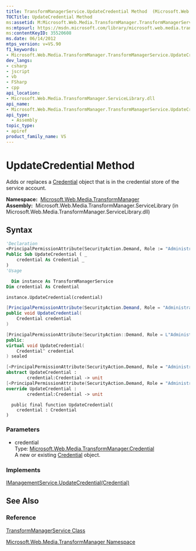 ```yaml
---
title: TransformManagerService.UpdateCredential Method  (Microsoft.Web.Media.TransformManager)
TOCTitle: UpdateCredential Method
ms:assetid: M:Microsoft.Web.Media.TransformManager.TransformManagerService.UpdateCredential(Microsoft.Web.Media.TransformManager.Credential)
ms:mtpsurl: https://msdn.microsoft.com/library/microsoft.web.media.transformmanager.transformmanagerservice.updatecredential(v=VS.90)
ms:contentKeyID: 35520608
ms.date: 06/14/2012
mtps_version: v=VS.90
f1_keywords:
- Microsoft.Web.Media.TransformManager.TransformManagerService.UpdateCredential
dev_langs:
- csharp
- jscript
- vb
- FSharp
- cpp
api_location:
- Microsoft.Web.Media.TransformManager.ServiceLibrary.dll
api_name:
- Microsoft.Web.Media.TransformManager.TransformManagerService.UpdateCredential
api_type:
  - Assembly
topic_type:
- apiref
product_family_name: VS
---
```


# UpdateCredential Method

Adds or replaces a [Credential](credential-class-microsoft-web-media-transformmanager.md) object that is in the credential store of the service account.

**Namespace:**  [Microsoft.Web.Media.TransformManager](microsoft-web-media-transformmanager-namespace.md)  
**Assembly:**  Microsoft.Web.Media.TransformManager.ServiceLibrary (in Microsoft.Web.Media.TransformManager.ServiceLibrary.dll)

## Syntax

```vb
'Declaration
<PrincipalPermissionAttribute(SecurityAction.Demand, Role := "Administrators")> _
Public Sub UpdateCredential ( _
    credential As Credential _
)
'Usage

  Dim instance As TransformManagerService
Dim credential As Credential

instance.UpdateCredential(credential)
```

```csharp
[PrincipalPermissionAttribute(SecurityAction.Demand, Role = "Administrators")]
public void UpdateCredential(
    Credential credential
)
```

```cpp
[PrincipalPermissionAttribute(SecurityAction::Demand, Role = L"Administrators")]
public:
virtual void UpdateCredential(
    Credential^ credential
) sealed
```

``` fsharp
[<PrincipalPermissionAttribute(SecurityAction.Demand, Role = "Administrators")>]
abstract UpdateCredential : 
        credential:Credential -> unit 
[<PrincipalPermissionAttribute(SecurityAction.Demand, Role = "Administrators")>]
override UpdateCredential : 
        credential:Credential -> unit 
```

```jscript
  public final function UpdateCredential(
    credential : Credential
)
```

### Parameters

  - credential  
    Type: [Microsoft.Web.Media.TransformManager.Credential](credential-class-microsoft-web-media-transformmanager.md)  
    A new or existing [Credential](credential-class-microsoft-web-media-transformmanager.md) object.  

### Implements

[IManagementService.UpdateCredential(Credential)](imanagementservice-updatecredential-method-microsoft-web-media-transformmanager.md)  

## See Also

### Reference

[TransformManagerService Class](transformmanagerservice-class-microsoft-web-media-transformmanager.md)

[Microsoft.Web.Media.TransformManager Namespace](microsoft-web-media-transformmanager-namespace.md)

